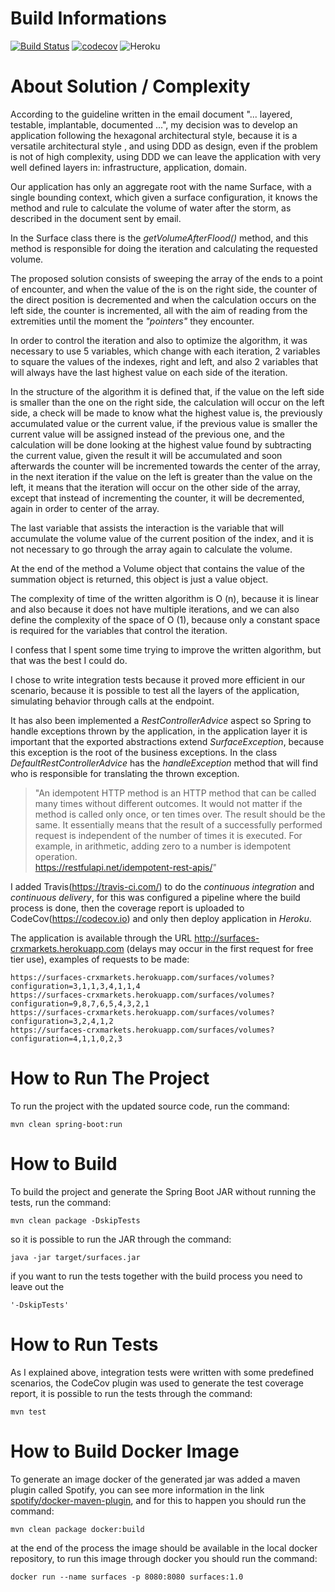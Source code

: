 # Build Informations
 [![Build Status](https://travis-ci.com/juniormazella/surfaces.svg?token=HbxTpeT5z47326kZsR5c&branch=master)](https://travis-ci.com/juniormazella/surfaces) [![codecov](https://codecov.io/gh/juniormazella/surfaces/branch/master/graph/badge.svg)](https://codecov.io/gh/juniormazella/surfaces) ![Heroku](http://heroku-badge.herokuapp.com/?app=surfaces-crxmarkets&style=flat&svg=1&root=/actuator/health) 

# About Solution / Complexity
According to the guideline written in the email document "... layered, testable, implantable, documented ...", my decision was to develop an application following the hexagonal architectural style, because it is a versatile architectural style , and using DDD as design, even if the problem is not of high complexity, using DDD we can leave the application with very well defined layers in: infrastructure, application, domain.

Our application has only an aggregate root with the name Surface, with a single bounding context, which given a surface configuration, it knows the method and rule to calculate the volume of water after the storm, as described in the document sent by email.

In the Surface class there is the *getVolumeAfterFlood()* method, and this method is responsible for doing the iteration and calculating the requested volume.

The proposed solution consists of sweeping the array of the ends to a point of encounter, and when the value of the is on the right side, the counter of the direct position is decremented and when the calculation occurs on the left side, the counter is incremented, all with the aim of reading from the extremities until the moment the *"pointers"* they encounter.

In order to control the iteration and also to optimize the algorithm, it was necessary to use 5 variables, which change with each iteration, 2 variables to square the values ​​of the indexes, right and left, and also 2 variables that will always have the last highest value on each side of the iteration.

In the structure of the algorithm it is defined that, if the value on the left side is smaller than the one on the right side, the calculation will occur on the left side, a check will be made to know what the highest value is, the previously accumulated value or the current value, if the previous value is smaller the current value will be assigned instead of the previous one, and the calculation will be done looking at the highest value found by subtracting the current value, given the result it will be accumulated and soon afterwards the counter will be incremented towards the center of the array, in the next iteration if the value on the left is greater than the value on the left, it means that the iteration will occur on the other side of the array, except that instead of incrementing the counter, it will be decremented, again in order to center of the array.

The last variable that assists the interaction is the variable that will accumulate the volume value of the current position of the index, and it is not necessary to go through the array again to calculate the volume.

At the end of the method a Volume object that contains the value of the summation object is returned, this object is just a value object.

The complexity of time of the written algorithm is O (n), because it is linear and also because it does not have multiple iterations, and we can also define the complexity of the space of O (1), because only a constant space is required for the variables that control the iteration.

I confess that I spent some time trying to improve the written algorithm, but that was the best I could do.

I chose to write integration tests because it proved more efficient in our scenario, because it is possible to test all the layers of the application, simulating behavior through calls at the endpoint.

It has also been implemented a *RestControllerAdvice* aspect so Spring to handle exceptions thrown by the application, in the application layer it is important that the exported abstractions extend *SurfaceException*, because this exception is the root of the business exceptions. In the class *DefaultRestControllerAdvice* has the *handleException* method that will find who is responsible for translating the thrown exception.

> "An idempotent HTTP method is an HTTP method that can be called many times without different outcomes. It would not matter if the method is called only once, or ten times over. The result should be the same. It essentially means that the result of a successfully performed request is independent of the number of times it is executed. For example, in arithmetic, adding zero to a number is idempotent operation.<br>https://restfulapi.net/idempotent-rest-apis/"

I added Travis(https://travis-ci.com/) to do the *continuous integration* and *continuous delivery*, for this was configured a pipeline where the build process is done, then the coverage report is uploaded to CodeCov(https://codecov.io) and only then deploy application in *Heroku*.

The application is available through the URL http://surfaces-crxmarkets.herokuapp.com (delays may occur in the first request for free tier use), examples of requests to be made:

    https://surfaces-crxmarkets.herokuapp.com/surfaces/volumes?configuration=3,1,1,3,4,1,1,4
    https://surfaces-crxmarkets.herokuapp.com/surfaces/volumes?configuration=9,8,7,6,5,4,3,2,1
    https://surfaces-crxmarkets.herokuapp.com/surfaces/volumes?configuration=3,2,4,1,2
    https://surfaces-crxmarkets.herokuapp.com/surfaces/volumes?configuration=4,1,1,0,2,3

# How to Run The Project
To run the project with the updated source code, run the command: 

    mvn clean spring-boot:run

# How to Build
To build the project and generate the Spring Boot JAR without running the tests, run the command:

    mvn clean package -DskipTests
    
so it is possible to run the JAR through the command: 
    
    java -jar target/surfaces.jar
    
if you want to run the tests together with the build process you need to leave out the 

    '-DskipTests'

# How to Run Tests
As I explained above, integration tests were written with some predefined scenarios, the CodeCov plugin was used to generate the test coverage report, it is possible to run the tests through the command: 

    mvn test

# How to Build Docker Image
To generate an image docker of the generated jar was added a maven plugin called Spotify, you can see more information in the link <a href="https://github.com/spotify/docker-maven-plugin">spotify/docker-maven-plugin</a>, and for this to happen you should run the command: 

    mvn clean package docker:build
    
at the end of the process the image should be available in the local docker repository, to run this image through docker you should run the command: 

    docker run --name surfaces -p 8080:8080 surfaces:1.0
    